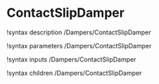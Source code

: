 <!-- MOOSE Documentation Stub: Remove this when content is added. -->

# ContactSlipDamper

!syntax description /Dampers/ContactSlipDamper

!syntax parameters /Dampers/ContactSlipDamper

!syntax inputs /Dampers/ContactSlipDamper

!syntax children /Dampers/ContactSlipDamper
